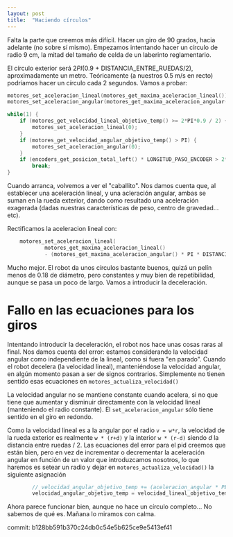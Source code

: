 ```yaml
---
layout: post
title:  "Haciendo círculos"
---
```


Falta la parte que creemos más difícil. Hacer un giro de 90 grados, hacia adelante (no sobre sí mismo).
Empezamos intentando hacer un círculo de radio 9 cm, la mitad del tamaño de celda de un laberinto reglamentario.

El círculo exterior será 2*PI*(0.9 + DISTANCIA_ENTRE_RUEDAS/2), aproximadamente un metro. Teóricamente
(a nuestros 0.5 m/s en recto) podríamos hacer un círculo cada 2 segundos. Vamos a probar:

```cpp
motores_set_aceleracion_lineal(motores_get_maxima_aceleracion_lineal());
motores_set_aceleracion_angular(motores_get_maxima_aceleracion_angular());

while(1) {
    if (motores_get_velocidad_lineal_objetivo_temp() >= 2*PI*0.9 / 2) {
        motores_set_aceleracion_lineal(0);
    }
    if (motores_get_velocidad_angular_objetivo_temp() > PI) {
        motores_set_aceleracion_angular(0);
    }
    if (encoders_get_posicion_total_left() * LONGITUD_PASO_ENCODER > 2*PI*(0.9+(DISTANCIA_ENTRE_RUEDAS/2)))
        break;
}
```

Cuando arranca, volvemos a ver el "caballito". Nos damos cuenta que, al establecer una aceleración lineal, y
una acleración angular, ambas se suman en la rueda exterior, dando como resultado una aceleración
exagerada (dadas nuestras características de peso, centro de gravedad... etc). 

Rectificamos la aceleracion lineal con:

```cpp
    motores_set_aceleracion_lineal(
            motores_get_maxima_aceleracion_lineal()
            - (motores_get_maxima_aceleracion_angular() * PI * DISTANCIA_ENTRE_RUEDAS / 2));
```

Mucho mejor. El robot da unos círculos bastante buenos, quizá un pelín menos de 0.18 de diámetro, pero
constantes y muy bien de repetibilidad, aunque se pasa un poco de largo. Vamos a introducir la deceleración.

# Fallo en las ecuaciones para los giros

Intentando introducir la deceleración, el robot nos hace unas cosas raras al final. Nos damos cuenta del error:
estamos considerando la velocidad angular como independiente de la lineal, como si fuera "en parado". Cuando
el robot decelera (la velocidad lineal), manteniéndose la velocidad angular, en algún momento pasan a ser de
signos contrarios. Simplemente no tienen sentido esas ecuaciones en `motores_actualiza_velocidad()`

La velocidad angular no se mantiene constante cuando acelera, si no que tiene que aumentar y disminuir
directamente con la velocidad lineal (manteniendo el radio constante). El `set_aceleracion_angular` sólo
tiene sentido en el giro en redondo. 

Como la velocidad lineal es a la angular por el radio `v = w*r`, la velocidad de la rueda exterior es realmente
`w * (r+d)` y la interior `w * (r-d)` siendo _d_ la distancia entre ruedas / 2. Las ecuaciones del error para
el pid creemos que están bien, pero en vez de incrementar o decrementar la aceleración angular en función
de un valor que introduzcamos nosotros, lo que haremos es setear un radio y dejar en `motores_actualiza_velocidad()`
la siguiente asignación

```cpp
        // velocidad_angular_objetivo_temp += (aceleracion_angular * PERIODO_TIMER);
        velocidad_angular_objetivo_temp = velocidad_lineal_objetivo_temp / radio;
```

Ahora parece funcionar bien, aunque no hace un círculo completo... No sabemos de qué es. Mañana lo miramos
con calma.

commit: b128bb591b370c24db0c54e5b625ce9e5413ef41
